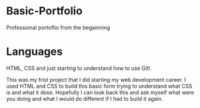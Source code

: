 # Basic-Portfolio

Professional portoflio from the begainning 

# Languages 
 HTML, CSS and just starting to understand how to use Git!.
 
This was my frist project that I did starting my web development career. I used HTML and CSS to build this basic form trying to understand what CSS is and what it dose. Hopefully I can look back this and ask myself what were you doing and what I would do different if I had to build it again.
